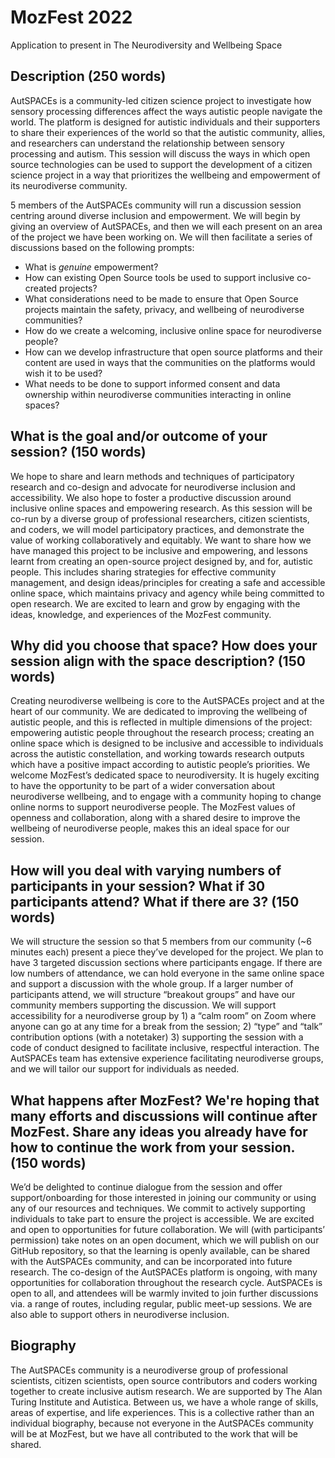 # MozFest 2022

Application to present in The Neurodiversity and Wellbeing Space

## Description (250 words)
AutSPACEs is a community-led citizen science project to investigate how sensory processing differences affect the ways autistic people navigate the world. 
The platform is designed for autistic individuals and their supporters to share their experiences of the world so that the autistic community, allies, and researchers can understand the relationship between sensory processing and autism. 
This session will discuss the ways in which open source technologies can be used to support the development of a citizen science project in a way that prioritizes the wellbeing and empowerment of its neurodiverse community.

5 members of the AutSPACEs community will run a discussion session centring around diverse inclusion and empowerment. 
We will begin by giving an overview of AutSPACEs, and then we will each present on an area of the project we have been working on. 
We will then facilitate a series of discussions based on the following prompts:
  
* What is *genuine* empowerment?
* How can existing Open Source tools be used to support inclusive co-created projects?
* What considerations need to be made to ensure that Open Source projects maintain the safety, privacy, and wellbeing of neurodiverse communities? 
* How do we create a welcoming, inclusive online space for neurodiverse people?
* How can we develop infrastructure that open source platforms and their content are used in ways that the communities on the platforms would wish it to be used? 
* What needs to be done to support informed consent and data ownership within neurodiverse communities interacting in online spaces? 

## What is the goal and/or outcome of your session? (150 words)

We hope to share and learn methods and techniques of participatory research and co-design and advocate for neurodiverse inclusion and accessibility. 
We also hope to foster a productive discussion around inclusive online spaces and empowering research. 
As this session will be co-run by a diverse group of professional researchers, citizen scientists, and coders, we will model participatory practices, and demonstrate the value of working collaboratively and equitably.
We want to share how we have managed this project to be inclusive and empowering, and lessons learnt from creating an open-source project designed by, and for, autistic people. This includes sharing strategies for effective community management, and design ideas/principles for creating a safe and accessible online space, which maintains privacy and agency while being committed to open research.
We are excited to learn and grow by engaging with the ideas, knowledge, and experiences of the MozFest community.

## Why did you choose that space? How does your session align with the space description? (150 words)

Creating neurodiverse wellbeing is core to the AutSPACEs project and at the heart of our community. 
We are dedicated to improving the wellbeing of autistic people, and this is reflected in multiple dimensions of the project: empowering autistic people throughout the research process; creating an online space which is designed to be inclusive and accessible to individuals across the autistic constellation, and working towards research outputs which have a positive impact according to autistic people’s priorities.
We welcome MozFest’s dedicated space to neurodiversity. 
It is hugely exciting to have the opportunity to be part of a wider conversation about neurodiverse wellbeing, and to engage with a community hoping to change online norms to support neurodiverse people. The MozFest values of openness and collaboration, along with a shared desire to improve the wellbeing of neurodiverse people, makes this an ideal space for our session.

## How will you deal with varying numbers of participants in your session? What if 30 participants attend? What if there are 3? (150 words)

We will structure the session so that 5 members from our community (~6 minutes each) present a piece they’ve developed for the project. 
We plan to have 3 targeted discussion sections where participants engage. If there are low numbers of attendance, we can hold everyone in the same online space and support a discussion with the whole group. 
If a larger number of participants attend, we will structure “breakout groups” and have our community members supporting the discussion.
We will support accessibility for a neurodiverse group by 1) a “calm room” on Zoom where anyone can go at any time for a break from the session; 2) “type” and “talk” contribution options (with a notetaker) 3) supporting the session with a code of conduct designed to facilitate inclusive, respectful interaction. The AutSPACEs team has extensive experience facilitating neurodiverse groups, and we will tailor our support for individuals as needed.

## What happens after MozFest? We're hoping that many efforts and discussions will continue after MozFest. Share any ideas you already have for how to continue the work from your session. (150 words)

We’d be delighted to continue dialogue from the session and offer support/onboarding for those interested in joining our community or using any of our resources and techniques. 
We commit to actively supporting individuals to take part to ensure the project is accessible. 
We are excited and open to opportunities for future collaboration.
We will (with participants’ permission) take notes on an open document, which we will publish on our GitHub repository, so that the learning is openly available, can be shared with the AutSPACEs community, and can be incorporated into future research. 
The co-design of the AutSPACEs platform is ongoing, with many opportunities for collaboration throughout the research cycle. 
AutSPACEs is open to all, and attendees will be warmly invited to join further discussions via. a range of routes, including regular, public meet-up sessions. 
We are also able to support others in neurodiverse inclusion.

## Biography 

The AutSPACEs community is a neurodiverse group of professional scientists, citizen scientists, open source contributors and coders working together to create inclusive autism research. 
We are supported by The Alan Turing Institute and Autistica.
Between us, we have a whole range of skills, areas of expertise, and life experiences. 
This is a collective rather than an individual biography, because not everyone in the AutSPACEs community will be at MozFest, but we have all contributed to the work that will be shared.
